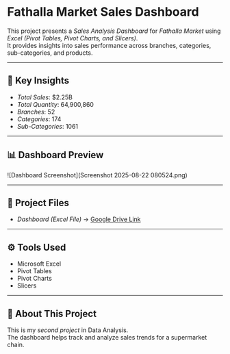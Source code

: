 # Fathalla Market Sales Dashboard  

This project presents a *Sales Analysis Dashboard* for *Fathalla Market* using *Excel (Pivot Tables, Pivot Charts, and Slicers)*.  
It provides insights into sales performance across branches, categories, sub-categories, and products.  

---

## 🔑 Key Insights
- *Total Sales*: $2.25B  
- *Total Quantity*: 64,900,860  
- *Branches*: 52  
- *Categories*: 174  
- *Sub-Categories*: 1061  

---

## 📊 Dashboard Preview
![Dashboard Screenshot](Screenshot 2025-08-22 080524.png)  
  

---

## 📂 Project Files
- *Dashboard (Excel File)* → [Google Drive Link](https://docs.google.com/spreadsheets/d/1IilUG1gxUGHFVAQ-J0RFlDsAoJcj5jbj/edit?usp=sharing&ouid=112553123171748185498&rtpof=true&sd=true)  

---

## ⚙ Tools Used
- Microsoft Excel  
- Pivot Tables  
- Pivot Charts  
- Slicers  

---

## 🚀 About This Project
This is my *second project* in Data Analysis.  
The dashboard helps track and analyze sales trends for a supermarket chain.
